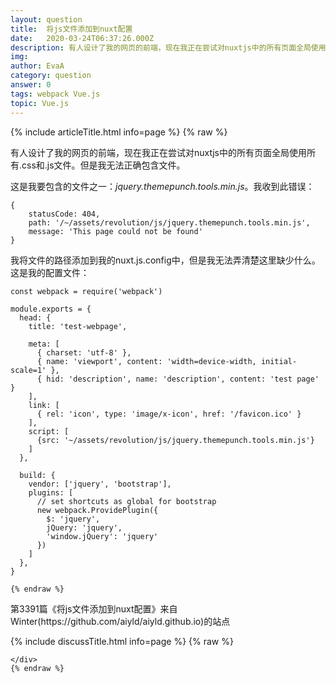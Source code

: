 ```yaml
---
layout: question
title:  将js文件添加到nuxt配置
date:   2020-03-24T06:37:26.000Z
description: 有人设计了我的网页的前端，现在我正在尝试对nuxtjs中的所有页面全局使用所有.css和.js文件。但是我无法正确包含文件。这是我要包含的文件之一：j...
img: 
author: EvaA
category: question
answer: 0
tags: webpack Vue.js
topic: Vue.js
---
```

<div class="article-root">
  <div class="article">
    {% include articleTitle.html info=page %}
    {% raw %}
    <div class="article-content"><p><font style="vertical-align: inherit;"><font style="vertical-align: inherit;">有人设计了我的网页的前端，现在我正在尝试对nuxtjs中的所有页面全局使用所有.css和.js文件。</font><font style="vertical-align: inherit;">但是我无法正确包含文件。</font></font></p>

<p><font style="vertical-align: inherit;"><font style="vertical-align: inherit;">这是我要包含的文件之一：</font></font><em><font style="vertical-align: inherit;"><font style="vertical-align: inherit;">jquery.themepunch.tools.min.js</font></font></em><font style="vertical-align: inherit;"><font style="vertical-align: inherit;">。</font><font style="vertical-align: inherit;">我收到此错误：</font></font></p>

<p><code>{
    statusCode: 404, 
    path: '/~/assets/revolution/js/jquery.themepunch.tools.min.js',
    message: 'This page could not be found' 
}</code></p>

<p><font style="vertical-align: inherit;"><font style="vertical-align: inherit;">我将文件的路径添加到我的nuxt.js.config中，但是我无法弄清楚这里缺少什么。</font><font style="vertical-align: inherit;">这是我的配置文件：</font></font></p>

<pre><code>const webpack = require('webpack')<font></font>
<font></font>
module.exports = {<font></font>
  head: {<font></font>
    title: 'test-webpage',<font></font>
<font></font>
    meta: [<font></font>
      { charset: 'utf-8' },<font></font>
      { name: 'viewport', content: 'width=device-width, initial-scale=1' },<font></font>
      { hid: 'description', name: 'description', content: 'test page' }<font></font>
    ],<font></font>
    link: [<font></font>
      { rel: 'icon', type: 'image/x-icon', href: '/favicon.ico' }<font></font>
    ],<font></font>
    script: [<font></font>
      {src: '~/assets/revolution/js/jquery.themepunch.tools.min.js'}<font></font>
    ]<font></font>
  },<font></font>
<font></font>
  build: {<font></font>
    vendor: ['jquery', 'bootstrap'],<font></font>
    plugins: [<font></font>
      // set shortcuts as global for bootstrap<font></font>
      new webpack.ProvidePlugin({<font></font>
        $: 'jquery',<font></font>
        jQuery: 'jquery',<font></font>
        'window.jQuery': 'jquery'<font></font>
      })<font></font>
    ]<font></font>
  },<font></font>
}<font></font>
</code></pre></div>
    {% endraw %}
  </div>
  <p class="winter_mark">第3391篇《将js文件添加到nuxt配置》来自Winter(https://github.com/aiyld/aiyld.github.io)的站点</p>
  <div class="discuss-wrapper">
    {% include discussTitle.html info=page %}
    {% raw %}
    <div class="discuss-list">
    
    </div>
    {% endraw %}
  </div>
<div>
